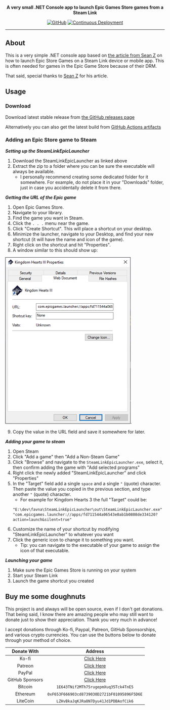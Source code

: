 <div align="center">

**A very small .NET Console app to launch Epic Games Store games from a Steam Link**

[![GitHub](https://img.shields.io/github/license/favna/SteamLinkEpicLauncher)](https://github.com/favna/SteamLinkEpicLauncher/blob/main/LICENSE.md)
[![Continuous Deployment](https://github.com/Favna/SteamLinkEpicLauncher/actions/workflows/continuous-deployment.yml/badge.svg)](https://github.com/Favna/SteamLinkEpicLauncher/actions/workflows/continuous-deployment.yml)

</div>

---

## About

This is a very simple .NET console app based on [the article from Sean Z](https://seanzwrites.com/posts/how-to-play-epic-games-on-steam-and-steamlink/) on how to launch Epic Store Games on a Steam Link device or mobile app. This is often needed for games in the Epic Game Store because of their DRM.

That said, special thanks to [Sean Z](https://twitter.com/Sean_Z_Writes) for his article.

## Usage

### Download

Download latest stable release from [the GitHub releases page](https://github.com/favna/SteamLinkEpicLauncher/releases/latest)

Alternatively you can also get the latest build from [GitHub Actions artifacts](https://github.com/Favna/SteamLinkEpicLauncher/actions/workflows/continuous-deployment.yml/badge.svg?branch=main)

### Adding an Epic Store game to Steam

**_Setting up the SteamLinkEpicLauncher_**

1. Download the SteamLinkEpicLauncher as linked above
2. Extract the zip to a folder where you can be sure the executable will always be available.
    - I personally recommend creating some dedicated folder for it somewhere. For example, do not place it in your "Downloads" folder, just in case you accidentally delete it from there.

**_Getting the URL of the Epic game_**

1. Open Epic Games Store.
2. Navigate to your library.
3. Find the game you want in Steam.
4. Click the `. . .` menu near the game.
5. Click "Create Shortcut". This will place a shortcut on your desktop.
6. Minimize the launcher, navigate to your Desktop, and find your new shortcut (it will have the name and icon of the game).
7. Right click on the shortcut and hit "Properties".
8. A window similar to this should show up:

![Properties Window](./assets/properties.png).

9. Copy the value in the URL field and save it somewhere for later.

**_Adding your game to steam_**

1. Open Steam
2. Click "Add a game" then "Add a Non-Steam Game"
3. Click "Browse" and navigate to the `SteamLinkEpicLauncher.exe`, select it, then confirm adding the game with "Add selected programs"
4. Right click the newly added "SteamLinkEpicLauncher" and click "Properties"
5. In the "Target" field add a single `space` and a single `"` (quote) character. Then paste the value you copied in the previous section, and type another `"` (quote) character.
    - For example for Kingdom Hearts 3 the full "Target" could be:
    ```
    "E:\dev\favna\SteamLinkEpicLauncher\out\SteamLinkEpicLauncher.exe" "com.epicgames.launcher://apps/fd711544a06543e0ab1b0808de334120?action=launch&silent=true"
    ```
6. Customize the name of your shortcut by modifying "SteamLinkEpicLauncher" to whatever you want
7. Click the generic icon to change it to something you want.
    - Tip: you can navigate to the executable of your game to assign the icon of that executable.

**_Launching your game_**

1. Make sure the Epic Games Store is running on your system
2. Start your Steam Link
3. Launch the game shortcut you created

## Buy me some doughnuts

This project is and always will be open source, even if I don't get donations. That being said, I know there are amazing people who may still want to donate just to show their appreciation. Thank you very much in advance!

I accept donations through Ko-fi, Paypal, Patreon, GitHub Sponsorships, and various crypto currencies. You can use the buttons below to donate through your method of choice.

|   Donate With   |                      Address                      |
| :-------------: | :-----------------------------------------------: |
|      Ko-fi      |  [Click Here](https://donate.favware.tech/kofi)   |
|     Patreon     | [Click Here](https://donate.favware.tech/patreon) |
|     PayPal      | [Click Here](https://donate.favware.tech/paypal)  |
| GitHub Sponsors |  [Click Here](https://github.com/sponsors/Favna)  |
|     Bitcoin     |       `1E643TNif2MTh75rugepmXuq35Tck4TnE5`        |
|    Ethereum     |   `0xF653F666903cd8739030D2721bF01095896F5D6E`    |
|    LiteCoin     |       `LZHvBkaJqKJRa8N7Dyu41Jd1PDBAofCik6`        |
